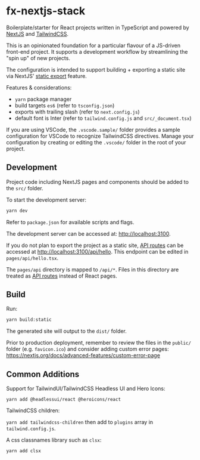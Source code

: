 # fx-nextjs-stack

Boilerplate/starter for React projects written in TypeScript and powered by [NextJS](https://nextjs.org/) and [TailwindCSS](https://tailwindcss.com/).

This is an opinionated foundation for a particular flavour of a JS-driven front-end project. It supports a development workflow by streamlining the "spin up" of new projects.

The configuration is intended to support building + exporting a static site via NextJS' [static export](https://nextjs.org/docs/advanced-features/static-html-export) feature.

Features & considerations:

- `yarn` package manager
- build targets `es6` (refer to `tsconfig.json`)
- exports with trailing slash (refer to `next.config.js`)
- default font is Inter (refer to `tailwind.config.js` and `src/_document.tsx`)

If you are using VSCode, the `.vscode.sample/` folder provides a sample configuration for VSCode to recognize TailwindCSS directives. Manage your configuration by creating or editing the `.vscode/` folder in the root of your project. 

## Development

Project code including NextJS pages and components should be added to the `src/` folder.

To start the development server:

```bash
yarn dev
```

Refer to `package.json` for available scripts and flags.

The development server can be accessed at: [http://localhost:3100](http://localhost:3100).

If you do not plan to export the project as a static site, [API routes](https://nextjs.org/docs/api-routes/introduction) can be accessed at [http://localhost:3100/api/hello](http://localhost:3100/api/hello). This endpoint can be edited in `pages/api/hello.tsx`.

The `pages/api` directory is mapped to `/api/*`. Files in this directory are treated as [API routes](https://nextjs.org/docs/api-routes/introduction) instead of React pages.

## Build

Run:

```bash
yarn build:static
```

The generated site will output to the `dist/` folder.

Prior to production deployment, remember to review the files in the `public/` folder (e.g. `favicon.ico`) and consider adding custom error pages: https://nextjs.org/docs/advanced-features/custom-error-page

## Common Additions

Support for TailwindUI/TailwindCSS Headless UI and Hero Icons:

`yarn add @headlessui/react @heroicons/react`

TailwindCSS children:

`yarn add tailwindcss-children` then add to `plugins` array in `tailwind.config.js`.

A css classnames library such as `clsx`:

`yarn add clsx`

